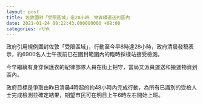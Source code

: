 ```yaml
---
layout: post
title: 佐敦圍封「受限區域」逾28小時　物資續運送到區內
date: 2021-01-24 08:22:43.000000000 +08:00
categories: rthk
---
```


政府引用規例圍封佐敦「受限區域」，行動至今早8時達28小時，政府清晨發稿表示，約6900名人士午夜前已在圍封範圍內的臨時採樣站接受檢測。

今早繼續有身穿保護衣的紀律部隊人員在街上把守，當局又派員運送和搬運物資到區內。

政府目標是爭取由昨日清晨4時起的約48小時內完成行動，為所有已識別的受檢人士完成檢測並確定結果，期望市民可在明日上午6時左右開始上班。
